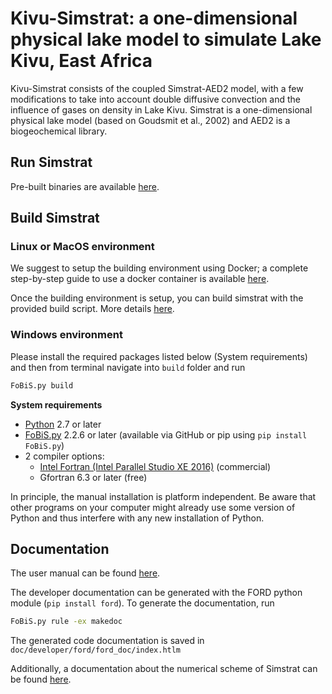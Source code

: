 # Kivu-Simstrat: a one-dimensional physical lake model to simulate Lake Kivu, East Africa

Kivu-Simstrat consists of the coupled Simstrat-AED2 model, with a few modifications to take into account double diffusive convection and the influence of gases on density in Lake Kivu. Simstrat is a one-dimensional physical lake model (based on Goudsmit et al., 2002) and AED2 is a biogeochemical library.

## Run Simstrat
Pre-built binaries are available [here](https://github.com/Eawag-AppliedSystemAnalysis/Simstrat/releases).

## Build Simstrat

### Linux or MacOS environment
We suggest to setup the building environment using Docker; a complete step-by-step guide to use a docker container is available
[here](misc/docker_build_env).

Once the building environment is setup, you can build simstrat with the provided build script. More details [here](build).

### Windows environment
Please install the required packages listed below (System requirements) and then from terminal navigate into `build` folder and run 

~~~bash
FoBiS.py build
~~~

**System requirements**

- [Python](https://www.python.org/) 2.7 or later
- [FoBiS.py](https://github.com/szaghi/FoBiS) 2.2.6 or later (available via GitHub or pip using `pip install FoBiS.py`)
- 2 compiler options:
	- [Intel Fortran (Intel Parallel Studio XE 2016)](https://software.intel.com/en-us/parallel-studio-xe/choose-download) (commercial)
	- Gfortran 6.3 or later (free)

In principle, the manual installation is platform independent. Be aware that other programs on your computer might already use some version of Python and thus interfere with any new installation of Python.

## Documentation

The user manual can be found [here](doc).

The developer documentation can be generated with the FORD python module (`pip install ford`).
To generate the documentation, run

~~~bash
FoBiS.py rule -ex makedoc
~~~

The generated code documentation is saved in `doc/developer/ford/ford_doc/index.htlm`

Additionally, a documentation about the numerical scheme of Simstrat can be found [here](doc/developer/dev_manual).
